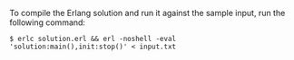 To compile the Erlang solution and run it against the sample input,
run the following command:

```
$ erlc solution.erl && erl -noshell -eval 'solution:main(),init:stop()' < input.txt
```
